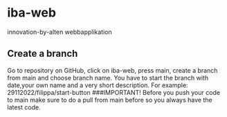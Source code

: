 # iba-web
innovation-by-alten webbapplikation

## Create a branch
Go to repository on GitHub, click on iba-web, press main, create a branch from main and choose branch name. You have to start the branch with date,your own name and a very short description. For example: 29112022/filippa/start-button
###IMPORTANT! Before you push your code to main make sure to do a pull from main before so you always have the latest code.
